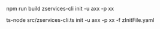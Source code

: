 npm run build
zservices-cli init -u axx -p xx

ts-node src/zservices-cli.ts init -u axx -p xx -f zInitFile.yaml

